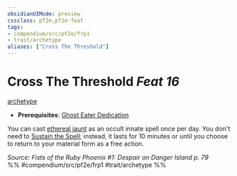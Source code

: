 ```yaml
---
obsidianUIMode: preview
cssclass: pf2e,pf2e-feat
tags:
- compendium/src/pf2e/frp1
- trait/archetype
aliases: ["Cross The Threshold"]
---
```

# Cross The Threshold  *Feat 16*  
[archetype](../../Rules/traits/archetype.md)  

- **Prerequisites**: [Ghost Eater Dedication](ghost-eater-dedication-frp1.md)

You can cast [ethereal jaunt](../spells/ethereal-jaunt.md) as an occult innate spell once per day. You don't need to [Sustain the Spell](../../Rules/actions/sustain-a-spell.md); instead, it lasts for 10 minutes or until you choose to return to your material form as a free action.

*Source: Fists of the Ruby Phoenix #1: Despair on Danger Island p. 79*  
%% #compendium/src/pf2e/frp1 #trait/archetype %%